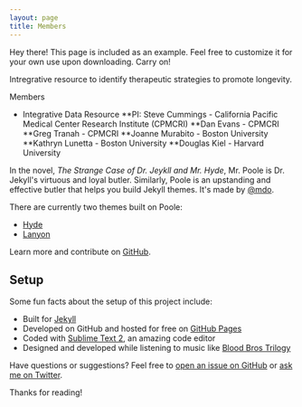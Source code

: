```yaml
---
layout: page
title: Members
---
```


<p class="message">
  Hey there! This page is included as an example. Feel free to customize it for your own use upon downloading. Carry on!
</p>

Intregrative resource to identify therapeutic strategies to promote longevity.

Members

* Integrative Data Resource
**PI: Steve Cummings - California Pacific Medical Center Research Institute (CPMCRI)
**Dan Evans - CPMCRI
**Greg Tranah - CPMCRI
**Joanne Murabito - Boston University
**Kathryn Lunetta - Boston University
**Douglas Kiel - Harvard University




In the novel, *The Strange Case of Dr. Jeykll and Mr. Hyde*, Mr. Poole is Dr. Jekyll's virtuous and loyal butler. Similarly, Poole is an upstanding and effective butler that helps you build Jekyll themes. It's made by [@mdo](https://twitter.com/mdo).

There are currently two themes built on Poole:

* [Hyde](http://hyde.getpoole.com)
* [Lanyon](http://lanyon.getpoole.com)

Learn more and contribute on [GitHub](https://github.com/poole).

## Setup

Some fun facts about the setup of this project include:

* Built for [Jekyll](http://jekyllrb.com)
* Developed on GitHub and hosted for free on [GitHub Pages](https://pages.github.com)
* Coded with [Sublime Text 2](http://sublimetext.com), an amazing code editor
* Designed and developed while listening to music like [Blood Bros Trilogy](https://soundcloud.com/maddecent/sets/blood-bros-series)

Have questions or suggestions? Feel free to [open an issue on GitHub](https://github.com/poole/issues/new) or [ask me on Twitter](https://twitter.com/mdo).

Thanks for reading!
